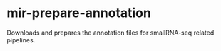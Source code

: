 # mir-prepare-annotation

Downloads and prepares the annotation files for smallRNA-seq related pipelines.
